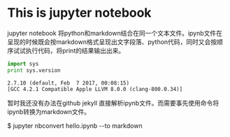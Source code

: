 
# This is jupyter notebook


jupyter notebook 将python和markdown结合在同一个文本文件。ipynb文件在呈现的时候既会按markdown格式呈现出文字段落、python代码，同时又会按顺序试试执行代码，将print的结果输出出来。


```python
import sys
print sys.version
```

    2.7.10 (default, Feb  7 2017, 00:08:15)
    [GCC 4.2.1 Compatible Apple LLVM 8.0.0 (clang-800.0.34)]



暂时我还没有办法在github jekyll 直接解析ipynb文件。而需要事先使用命令将ipynb转换为markdown文件。

  $ jupyter nbconvert hello.ipynb --to markdown

